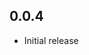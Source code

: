 <!-- https://developers.home-assistant.io/docs/add-ons/presentation#keeping-a-changelog -->

## 0.0.4

- Initial release
